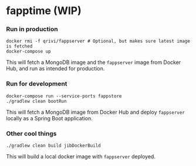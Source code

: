 # fapptime (WIP)

### Run in production
```shell script
docker rmi -f qrivi/fappserver # Optional, but makes sure latest image is fetched
docker-compose up
```
This will fetch a MongoDB image and the `fappserver` image from Docker Hub, and run as intended for production.

### Run for development
```shell script
docker-compose run --service-ports fappstore
./gradlew clean bootRun
```
This will fetch a MongoDB image from Docker Hub and deploy `fappserver` locally as a Spring Boot application.

### Other cool things
```shell script
./gradlew clean build jibDockerBuild
```
This will build a local docker image with `fappserver` deployed.